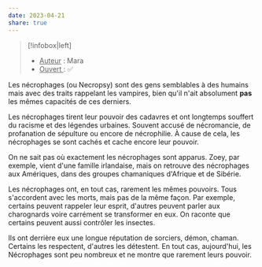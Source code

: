 ```yaml
---
date: 2023-04-21
share: true
---
```

> [!infobox|left]
> - <u>Auteur</u> : Mara
> - <u>Ouvert </u> : ✅

Les nécrophages (ou Necropsy) sont des gens semblables à des humains mais avec des traits rappelant les vampires, bien qu'il n'ait absolument **pas** les mêmes capacités de ces derniers.

Les nécrophages tirent leur pouvoir des cadavres et ont longtemps souffert du racisme et des légendes urbaines. Souvent accusé de nécromancie, de profanation de sépulture ou encore de nécrophilie. À cause de cela, les nécrophages se sont cachés et cache encore leur pouvoir.

On ne sait pas où exactement les nécrophages sont apparus. Zoey, par exemple, vient d'une famille irlandaise, mais on retrouve des nécrophages aux Amériques, dans des groupes chamaniques d'Afrique et de Sibérie.

Les nécrophages ont, en tout cas, rarement les mêmes pouvoirs. Tous s'accordent avec les morts, mais pas de la même façon. Par exemple, certains peuvent rappeler leur esprit, d'autres peuvent parler aux charognards voire carrément se transformer en eux. On raconte que certains peuvent aussi contrôler les insectes.

Ils ont derrière eux une longue réputation de sorciers, démon, chaman. Certains les respectent, d'autres les détestent. En tout cas, aujourd'hui, les Nécrophages sont peu nombreux et ne montre que rarement leurs pouvoir.


